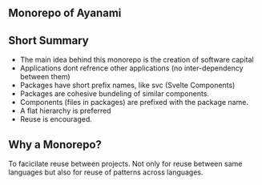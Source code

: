 ## Monorepo of Ayanami

## Short Summary
- The main idea behind this monorepo is the creation of software capital
- Applications dont refrence other applications (no inter-dependency between them)
- Packages have short prefix names, like svc (Svelte Components)
- Packages are cohesive bundeling of similar components.
- Components (files in packages) are prefixed with the package name.
- A flat hierarchy is preferred
- Reuse is encouraged.

## Why a Monorepo?

To facicilate reuse between projects. Not only for reuse between same languages but also for reuse of patterns across languages.